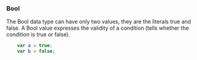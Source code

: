 ### Bool

The Bool data type can have only two values, they are the literals true and false. A Bool value expresses the validity of a condition (tells whether the condition is true or false).
```swift
	var a = true;
	var b = false;
```
